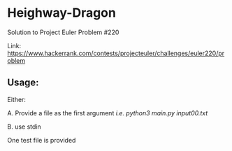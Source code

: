 # Heighway-Dragon
Solution to Project Euler Problem #220

Link: https://www.hackerrank.com/contests/projecteuler/challenges/euler220/problem

## Usage:
Either:

A. Provide a file as the first argument
*i.e. python3 main.py input00.txt*

B. use stdin


One test file is provided 

